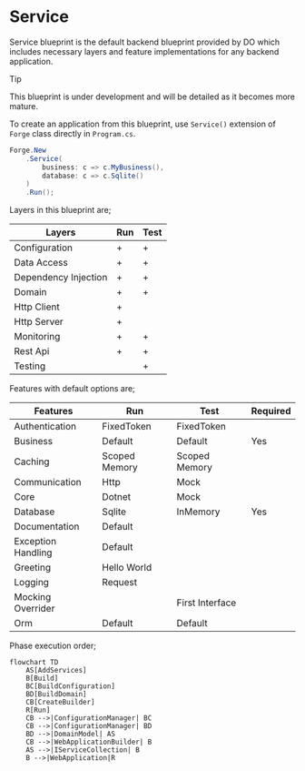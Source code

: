 # Service

Service blueprint is the default backend blueprint provided by DO which
includes necessary layers and feature implementations for any backend
application.

> [!TIP]
>
> This blueprint is under development and will be detailed as it becomes more
> mature.

To create an application from this blueprint, use `Service()` extension of
`Forge` class directly in `Program.cs`.

```csharp
Forge.New
    .Service(
        business: c => c.MyBusiness(),
        database: c => c.Sqlite()
    )
    .Run();
```

Layers in this blueprint are;

| Layers               | Run | Test |
| -------------------- | --- | ---- |
| Configuration        | +   | +    |
| Data Access          | +   | +    |
| Dependency Injection | +   | +    |
| Domain               | +   | +    |
| Http Client          | +   |      |
| Http Server          | +   |      |
| Monitoring           | +   | +    |
| Rest Api             | +   | +    |
| Testing              |     | +    |

Features with default options are;

| Features           | Run           | Test            | Required |
| ------------------ | ------------- | --------------- | -------- |
| Authentication     | FixedToken    | FixedToken      |          |
| Business           | Default       | Default         | Yes      |
| Caching            | Scoped Memory | Scoped Memory   |          |
| Communication      | Http          | Mock            |          |
| Core               | Dotnet        | Mock            |          |
| Database           | Sqlite        | InMemory        | Yes      |
| Documentation      | Default       |                 |          |
| Exception Handling | Default       |                 |          |
| Greeting           | Hello World   |                 |          |
| Logging            | Request       |                 |          |
| Mocking Overrider  |               | First Interface |          |
| Orm                | Default       | Default         |          |

Phase execution order;

```mermaid
flowchart TD
    AS[AddServices]
    B[Build]
    BC[BuildConfiguration]
    BD[BuildDomain]
    CB[CreateBuilder]
    R[Run]
    CB -->|ConfigurationManager| BC
    CB -->|ConfigurationManager| BD
    BD -->|DomainModel| AS
    CB -->|WebApplicationBuilder| B
    AS -->|IServiceCollection| B
    B -->|WebApplication|R
```
